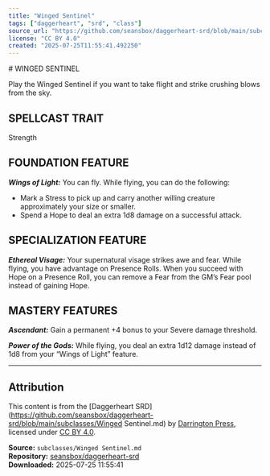 ```yaml
---
title: "Winged Sentinel"
tags: ["daggerheart", "srd", "class"]
source_url: "https://github.com/seansbox/daggerheart-srd/blob/main/subclasses/Winged Sentinel.md"
license: "CC BY 4.0"
created: "2025-07-25T11:55:41.492250"
---
```


﻿# WINGED SENTINEL

Play the Winged Sentinel if you want to take flight and strike crushing blows from the sky.

## SPELLCAST TRAIT

Strength

## FOUNDATION FEATURE

***Wings of Light:*** You can fly. While flying, you can do the following:

- Mark a Stress to pick up and carry another willing creature approximately your size or smaller.
- Spend a Hope to deal an extra 1d8 damage on a successful attack.

## SPECIALIZATION FEATURE

***Ethereal Visage:*** Your supernatural visage strikes awe and fear. While flying, you have advantage on Presence Rolls. When you succeed with Hope on a Presence Roll, you can remove a Fear from the GM’s Fear pool instead of gaining Hope.

## MASTERY FEATURES

***Ascendant:*** Gain a permanent +4 bonus to your Severe damage threshold.

***Power of the Gods:*** While flying, you deal an extra 1d12 damage instead of 1d8 from your “Wings of Light” feature.

---

## Attribution

This content is from the [Daggerheart SRD](https://github.com/seansbox/daggerheart-srd/blob/main/subclasses/Winged Sentinel.md) by [Darrington Press](https://darringtonpress.com/), licensed under [CC BY 4.0](https://creativecommons.org/licenses/by/4.0/).

**Source:** `subclasses/Winged Sentinel.md`  
**Repository:** [seansbox/daggerheart-srd](https://github.com/seansbox/daggerheart-srd)  
**Downloaded:** 2025-07-25 11:55:41

